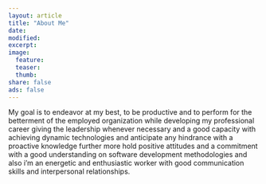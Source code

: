 ```yaml
---
layout: article
title: "About Me"
date: 
modified: 
excerpt:
image:
  feature:
  teaser:
  thumb:
share: false
ads: false
---
```


My goal is to endeavor at my best, to be productive and to perform for the betterment of the 
employed organization while developing my professional career giving the leadership whenever 
necessary and a good capacity with achieving dynamic technologies and anticipate any hindrance 
with a proactive knowledge further more hold positive attitudes and a commitment with a good 
understanding on software development methodologies and also i’m an energetic and enthusiastic 
worker with good communication skills and interpersonal relationships.